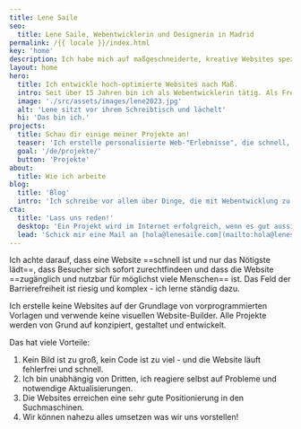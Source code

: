 ```yaml
---
title: Lene Saile
seo:
  title: Lene Saile, Webentwicklerin und Designerin in Madrid
permalink: /{{ locale }}/index.html
key: 'home'
description: Ich habe mich auf maßgeschneiderte, kreative Websites spezialisiert, bei denen Barrierefreiheit und Leistung im Vordergrund stehen.
layout: home
hero:
  title: Ich entwickle hoch-optimierte Websites nach Maß.
  intro: Seit über 15 Jahren bin ich als Webentwicklerin tätig. Als Freelancer und im Auftrag von Agenturen habe ich unzählige personalisierte Websites für kleine und mittlere Unternehmen, Privatpersonen, Vereine und Stiftungen entwickelt und gestaltet. Ich arbeite hauptsächlich mit der Jamstack-Architektur und den Technologien der Webplattform.
  image: './src/assets/images/lene2023.jpg'
  alt: 'Lene sitzt vor ihrem Schreibtisch und lächelt'
  hi: 'Das bin ich.'
projects:
  title: Schau dir einige meiner Projekte an!
  teaser: 'Ich erstelle personalisierte Web-"Erlebnisse", die schnell, sicher, barrierefrei, umweltfreundlich und datenschutzkonform sind.'
  goal: '/de/projekte/'
  button: 'Projekte'
about:
  title: Wie ich arbeite
blog:
  title: 'Blog'
  intro: 'Ich schreibe vor allem über Dinge, die mit Webentwicklung zu tun haben. Projekte, Ansätze und Beobachtungen, Dinge, die ich gelernt habe oder für wichtig halte.'
cta:
  title: 'Lass uns reden!'
  desktop: 'Ein Projekt wird im Internet erfolgreich, wenn es gut aussieht, sich gut anfühlt und mit sauberer, sicherer Technik arbeitet. Seit 2008 kreiere ich überzeugende Web-Erlebnisse mit Liebe zum Detail.'
  lead: 'Schick mir eine Mail an [hola@lenesaile.com](mailto:hola@lenesaile.com) und erzähl mir von deinem Projekt oder was auch immer du im Sinn hast! Ich bin stets für ein Gespräch zu haben.'
---
```


Ich achte darauf, dass eine Website ==schnell ist und nur das Nötigste lädt==, dass Besucher sich sofort zurechtfindeen und dass die Website ==zugänglich und nutzbar für möglichst viele Menschen== ist. Das Feld der Barrierefreiheit ist riesig und komplex - ich lerne ständig dazu.

Ich erstelle keine Websites auf der Grundlage von vorprogrammierten Vorlagen und verwende keine visuellen Website-Builder. Alle Projekte werden von Grund auf konzipiert, gestaltet und entwickelt.

Das hat viele Vorteile:

1. Kein Bild ist zu groß, kein Code ist zu viel - und die Website läuft fehlerfrei und schnell.
2. Ich bin unabhängig von Dritten, ich reagiere selbst auf Probleme und notwendige Aktualisierungen.
3. Die Websites erreichen eine sehr gute Positionierung in den Suchmaschinen.
4. Wir können nahezu alles umsetzen was wir uns vorstellen!
